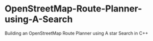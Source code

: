 # OpenStreetMap-Route-Planner-using-A-Search
Building an OpenStreetMap Route Planner using A star Search in C++
